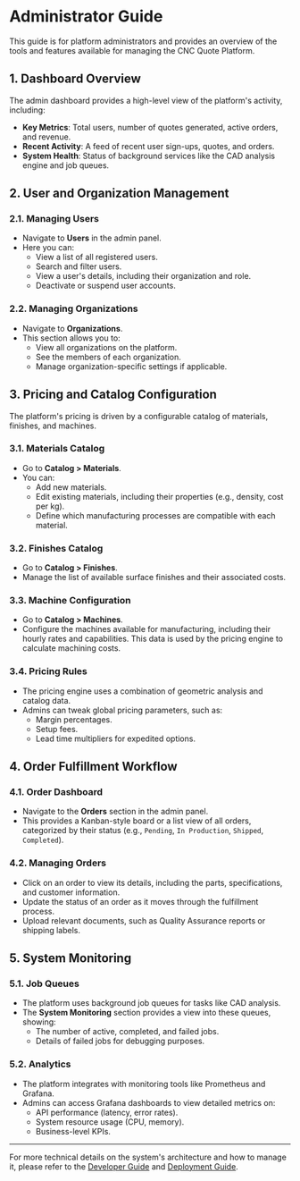 # Administrator Guide

This guide is for platform administrators and provides an overview of the tools and features available for managing the CNC Quote Platform.

## 1. Dashboard Overview

The admin dashboard provides a high-level view of the platform's activity, including:
-   **Key Metrics**: Total users, number of quotes generated, active orders, and revenue.
-   **Recent Activity**: A feed of recent user sign-ups, quotes, and orders.
-   **System Health**: Status of background services like the CAD analysis engine and job queues.

## 2. User and Organization Management

### 2.1. Managing Users
-   Navigate to **Users** in the admin panel.
-   Here you can:
    -   View a list of all registered users.
    -   Search and filter users.
    -   View a user's details, including their organization and role.
    -   Deactivate or suspend user accounts.

### 2.2. Managing Organizations
-   Navigate to **Organizations**.
-   This section allows you to:
    -   View all organizations on the platform.
    -   See the members of each organization.
    -   Manage organization-specific settings if applicable.

## 3. Pricing and Catalog Configuration

The platform's pricing is driven by a configurable catalog of materials, finishes, and machines.

### 3.1. Materials Catalog
-   Go to **Catalog > Materials**.
-   You can:
    -   Add new materials.
    -   Edit existing materials, including their properties (e.g., density, cost per kg).
    -   Define which manufacturing processes are compatible with each material.

### 3.2. Finishes Catalog
-   Go to **Catalog > Finishes**.
-   Manage the list of available surface finishes and their associated costs.

### 3.3. Machine Configuration
-   Go to **Catalog > Machines**.
-   Configure the machines available for manufacturing, including their hourly rates and capabilities. This data is used by the pricing engine to calculate machining costs.

### 3.4. Pricing Rules
-   The pricing engine uses a combination of geometric analysis and catalog data.
-   Admins can tweak global pricing parameters, such as:
    -   Margin percentages.
    -   Setup fees.
    -   Lead time multipliers for expedited options.

## 4. Order Fulfillment Workflow

### 4.1. Order Dashboard
-   Navigate to the **Orders** section in the admin panel.
-   This provides a Kanban-style board or a list view of all orders, categorized by their status (e.g., `Pending`, `In Production`, `Shipped`, `Completed`).

### 4.2. Managing Orders
-   Click on an order to view its details, including the parts, specifications, and customer information.
-   Update the status of an order as it moves through the fulfillment process.
-   Upload relevant documents, such as Quality Assurance reports or shipping labels.

## 5. System Monitoring

### 5.1. Job Queues
-   The platform uses background job queues for tasks like CAD analysis.
-   The **System Monitoring** section provides a view into these queues, showing:
    -   The number of active, completed, and failed jobs.
    -   Details of failed jobs for debugging purposes.

### 5.2. Analytics
-   The platform integrates with monitoring tools like Prometheus and Grafana.
-   Admins can access Grafana dashboards to view detailed metrics on:
    -   API performance (latency, error rates).
    -   System resource usage (CPU, memory).
    -   Business-level KPIs.

---

For more technical details on the system's architecture and how to manage it, please refer to the [Developer Guide](./DEVELOPER_GUIDE.md) and [Deployment Guide](./DEPLOYMENT_GUIDE.md).
